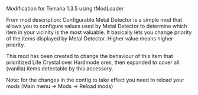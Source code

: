 Modification for Terraria 1.3.5 using tModLoader

From mod description:
Configurable Metal Detector is a simple mod that allows you to configure values used by Metal Detector to determine which item in your vicinity is the most valuable. It basically lets you change priority of the items displayed by Metal Detector. Higher value means higher priority.

This mod has been created to change the behaviour of this item that prioritized Life Crystal over Hardmode ores, then expanded to cover all (vanilla) items detectable by this accessory.

Note: for the changes in the config to take effect you need to reload your mods (Main menu -> Mods -> Reload mods)
